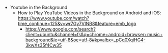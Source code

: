 * Youtube in the Background
  * How to Play YouTube Videos in the Background on Android and iOS: https://www.youtube.com/watch?time_continue=125&v=wr7Gy7VINB8&feature=emb_logo
    * https://www.google.com/search?client=ubuntu&channel=fs&q=chrome+android+browser+music+background&ie=utf-8&oe=utf-8#kpvalbx=_pCq0XqiHG4-3kwXs35f4Cw35
  
